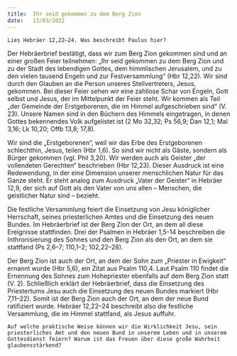 ```yaml
---
title:  Ihr seid gekommen zu dem Berg Zion
date:   13/03/2022
---
```


`Lies Hebräer 12,22–24. Was beschreibt Paulus hier?`

Der Hebräerbrief bestätigt, dass wir zum Berg Zion gekommen sind und an einer großen Feier teilnehmen: „Ihr seid gekommen zu dem Berg Zion und zu der Stadt des lebendigen Gottes, dem himmlischen Jerusalem, und zu den vielen tausend Engeln und zur Festversammlung“ (Hbr 12,22). Wir sind durch den Glauben an die Person unseres Stellvertreters, Jesus, gekommen. Bei dieser Feier sehen wir eine zahllose Schar von Engeln, Gott selbst und Jesus, der im Mittelpunkt der Feier steht. Wir kommen als Teil „der Gemeinde der Erstgeborenen, die im Himmel aufgeschrieben sind“ (V. 23). Unsere Namen sind in den Büchern des Himmels eingetragen, in denen Gottes bekennendes Volk aufgelistet ist (2 Mo 32,32; Ps 56,9; Dan 12,1; Mal 3,16; Lk 10,20; Offb 13,8; 17,8).

Wir sind die „Erstgeborenen“, weil wir das Erbe des Erstgeborenen schlechthin, Jesus, teilen (Hbr 1,6). So sind wir nicht als Gäste, sondern als Bürger gekommen (vgl. Phil 3,20). Wir werden auch als Geister „der vollendeten Gerechten“ beschrieben (Hbr 12,23). Dieser Ausdruck ist eine Redewendung, in der eine Dimension unserer menschlichen Natur für das Ganze steht. Er steht analog zum Ausdruck „Vater der Geister“ in Hebräer 12,9, der sich auf Gott als den Vater von uns allen – Menschen, die geistlicher Natur sind – bezieht.

Die festliche Versammlung feiert die Einsetzung von Jesu königlicher Herrschaft, seines priesterlichen Amtes und die Einsetzung des neuen Bundes. Im Hebräerbrief ist der Berg Zion der Ort, an dem all diese Ereignisse stattfinden. Drei der Psalmen in Hebräer 1,5–14 beschreiben die Inthronisierung des Sohnes und den Berg Zion als den Ort, an dem sie stattfand (Ps 2,6–7; 110,1–2; 102,22–28).

Der Berg Zion ist auch der Ort, an dem der Sohn zum „Priester in Ewigkeit“ ernannt wurde (Hbr 5,6), ein Zitat aus Psalm 110,4. Laut Psalm 110 findet die Ernennung des Sohnes zum Hohepriester ebenfalls auf dem Berg Zion statt (V. 2). Schließlich erklärt der Hebräerbrief, dass die Einsetzung des Priestertums Jesu auch die Einsetzung des neuen Bundes markiert (Hbr 7,11–22). Somit ist der Berg Zion auch der Ort, an dem der neue Bund ratifiziert wurde. Hebräer 12,22–24 beschreibt also die festliche Versammlung, die im Himmel stattfand, als Jesus auffuhr.

`Auf welche praktische Weise können wir die Wirklichkeit Jesu, sein priesterliches Amt und den neuen Bund in unserem Leben und in unserem Gottesdienst feiern? Warum ist das Freuen über diese große Wahrheit glaubens­stärkend?`